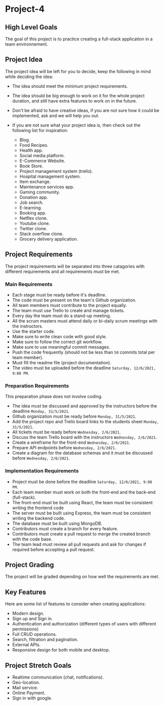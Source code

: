 # Project-4

## High Level Goals

The goal of this project is to practice creating a full-stack application in a team environnement.

## Project Idea

The project idea will be left for you to decide, keep the following in mind while deciding the idea:

- The idea should meet the minimum project requirements.
- The idea should be big enough to work on it for the whole project duration, and still have extra features to work on in the future.
- Don't be afraid to have creative ideas, if you are not sure how it could be implemented, ask and we will help you out.
- If you are not sure what your project idea is, then check out the following list for inspiration:

  - Blog.
  - Food Recipes.
  - Health app.
  - Social media platform.
  - E-Commerce Website.
  - Book Store.
  - Project management system (trello).
  - Hospital management system.
  - Item exchange.
  - Maintenance services app.
  - Gaming community.
  - Donation app.
  - Job search.
  - E-learning.
  - Booking app.
  - Netflex clone.
  - Youtube clone.
  - Twitter clone.
  - Stack overflow clone.
  - Grocery delivery application.

## Project Requirements

The project requirements will be separated into three catagories with different requirements and all requirements must be met.

### Main Requirements

- Each stage must be ready before it's deadline.
- The code must be present on the team's Github organization.
- All team members must contribute to the project equally.
- The team must use Trello to create and manage tickets.
- Every day the team must do a stand-up meeting.
- All the scrum masters must attend daily or bi-daily scrum meetings with the instructors.
- Use the starter code.
- Make sure to write clean code with good style.
- Make sure to follow the correct git workflow.
- Make sure to use meaningful commit messages.
- Push the code frequently (should not be less than `50` commits total per team member).
- Must fill the readme file (project documentation).
- The video must be uploaded before the deadline `Saturday, 12/6/2021, 9:00 PM`.

### Preparation Requirements

This preparation phase does not involve coding.

- The idea must be discussed and approved by the instructors before the deadline `Monday, 31/5/2021`.
- Github organization must be ready before `Monday, 31/5/2021`.
- Add the project repo and Trello board links to the students sheet `Monday, 31/5/2021`.
- All tickets must be ready before `Wednesday, 2/6/2021`.
- Discuss the team Trello board with the instructors `Wednesday, 2/6/2021`.
- Create a wireframe for the front-end `Wednesday, 2/6/2021`.
- Prepare API endpoints before `Wednesday, 2/6/2021`.
- Create a diagram for the database schemas and it must be discussed before `Wednesday, 2/6/2021`.

### Implementation Requirements

- Project must be done before the deadline `Saturday, 12/6/2021, 9:00 PM`.
- Each team member must work on both the front-end and the back-end (full-stack).
- The front-end must be built using React, the team must be consistent writing the frontend code
- The server must be built using Express, the team must be consistent writing the backend code.
- The database must be built using MongoDB.
- Contributors must create a branch for every feature.
- Contributors must create a pull request to merge the created branch with the code base.
- The team lead must review all pull requests and ask for changes if required before accepting a pull request.

## Project Grading

The project will be graded depending on how well the requirements are met.

## Key Features

Here are some list of features to consider when creating applications:

- Modern design.
- Sign up and Sign in.
- Authentication and authorization (different types of users with different permissions)
- Full CRUD operations.
- Search, filtration and pagination.
- External APIs.
- Responsive design for both mobile and desktop.

## Project Stretch Goals

- Realtime communication (chat, notifications).
- Geo-location.
- Mail service.
- Online Payment.
- Sign in with google.
